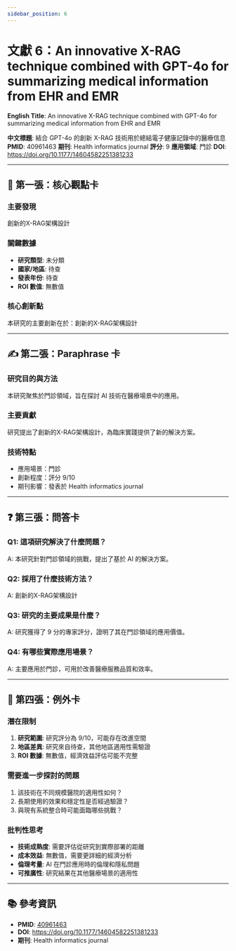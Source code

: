 ```yaml
---
sidebar_position: 6
---
```


# 文獻 6：An innovative X-RAG technique combined with GPT-4o for summarizing medical information from EHR and EMR

**English Title**: An innovative X-RAG technique combined with GPT-4o for summarizing medical information from EHR and EMR

**中文標題**: 結合 GPT-4o 的創新 X-RAG 技術用於總結電子健康記錄中的醫療信息
**PMID**: 40961463
**期刊**: Health informatics journal
**評分**: 9
**應用領域**: 門診
**DOI**: https://doi.org/10.1177/14604582251381233

---

## 📌 第一張：核心觀點卡

### 主要發現
創新的X-RAG架構設計

### 關鍵數據
- **研究類型**: 未分類
- **國家/地區**: 待查
- **發表年份**: 待查
- **ROI 數值**: 無數值

### 核心創新點
本研究的主要創新在於：創新的X-RAG架構設計

---

## ✍️ 第二張：Paraphrase 卡

### 研究目的與方法
本研究聚焦於門診領域，旨在探討 AI 技術在醫療場景中的應用。

### 主要貢獻
研究提出了創新的X-RAG架構設計，為臨床實踐提供了新的解決方案。

### 技術特點
- 應用場景：門診
- 創新程度：評分 9/10
- 期刊影響：發表於 Health informatics journal

---

## ❓ 第三張：問答卡

### Q1: 這項研究解決了什麼問題？
A: 本研究針對門診領域的挑戰，提出了基於 AI 的解決方案。

### Q2: 採用了什麼技術方法？
A: 創新的X-RAG架構設計

### Q3: 研究的主要成果是什麼？
A: 研究獲得了 9 分的專家評分，證明了其在門診領域的應用價值。

### Q4: 有哪些實際應用場景？
A: 主要應用於門診，可用於改善醫療服務品質和效率。

---

## 🤔 第四張：例外卡

### 潛在限制
1. **研究範圍**: 研究評分為 9/10，可能存在改進空間
2. **地區差異**: 研究來自待查，其他地區適用性需驗證
3. **ROI 數據**: 無數值，經濟效益評估可能不完整

### 需要進一步探討的問題
1. 該技術在不同規模醫院的適用性如何？
2. 長期使用的效果和穩定性是否經過驗證？
3. 與現有系統整合時可能面臨哪些挑戰？

### 批判性思考
- **技術成熟度**: 需要評估從研究到實際部署的距離
- **成本效益**: 無數值，需要更詳細的經濟分析
- **倫理考量**: AI 在門診應用時的倫理和隱私問題
- **可推廣性**: 研究結果在其他醫療場景的適用性

---

## 📚 參考資訊
- **PMID**: [40961463](https://pubmed.ncbi.nlm.nih.gov/40961463/)
- **DOI**: https://doi.org/10.1177/14604582251381233
- **期刊**: Health informatics journal
